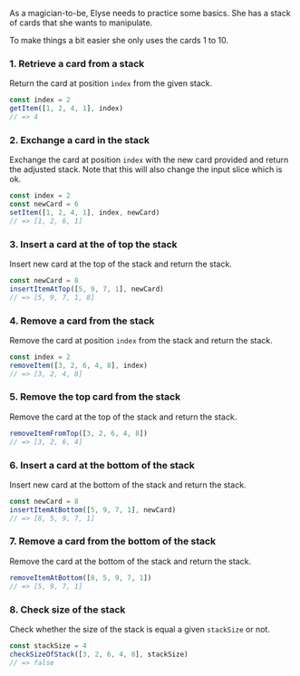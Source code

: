 As a magician-to-be, Elyse needs to practice some basics. She has a stack of cards that she wants to manipulate.

To make things a bit easier she only uses the cards 1 to 10.

### 1. Retrieve a card from a stack

Return the card at position `index` from the given stack.

```javascript
const index = 2
getItem([1, 2, 4, 1], index)
// => 4
```

### 2. Exchange a card in the stack

Exchange the card at position `index` with the new card provided and return the adjusted stack.
Note that this will also change the input slice which is ok.

```javascript
const index = 2
const newCard = 6
setItem([1, 2, 4, 1], index, newCard)
// => [1, 2, 6, 1]
```

### 3. Insert a card at the of top the stack

Insert new card at the top of the stack and return the stack.

```javascript
const newCard = 8
insertItemAtTop([5, 9, 7, 1], newCard)
// => [5, 9, 7, 1, 8]
```


### 4. Remove a card from the stack

Remove the card at position `index` from the stack and return the stack.

```javascript
const index = 2
removeItem([3, 2, 6, 4, 8], index)
// => [3, 2, 4, 8]
```

### 5. Remove the top card from the stack

Remove the card at the top of the stack and return the stack.

```javascript
removeItemFromTop([3, 2, 6, 4, 8])
// => [3, 2, 6, 4]
```

### 6. Insert a card at the bottom of the stack

Insert new card at the bottom of the stack and return the stack.

```javascript
const newCard = 8
insertItemAtBottom([5, 9, 7, 1], newCard)
// => [8, 5, 9, 7, 1]
```

### 7. Remove a card from the bottom of the stack

Remove the card at the bottom of the stack and return the stack.

```javascript
removeItemAtBottom([8, 5, 9, 7, 1])
// => [5, 9, 7, 1]
```

### 8. Check size of the stack

Check whether the size of the stack is equal a given `stackSize` or not.

```javascript
const stackSize = 4
checkSizeOfStack([3, 2, 6, 4, 8], stackSize)
// => false
```
